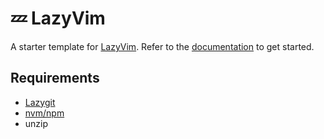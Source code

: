 # 💤 LazyVim

A starter template for [LazyVim](https://github.com/LazyVim/LazyVim).
Refer to the [documentation](https://lazyvim.github.io/installation) to get started.

## Requirements
- [Lazygit](https://github.com/jesseduffield/lazygit)
- [nvm/npm](https://github.com/nvm-sh/nvm)
- unzip

